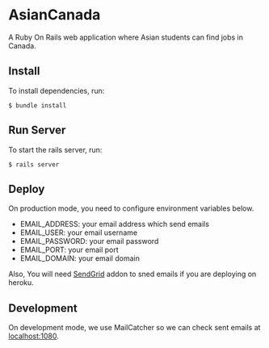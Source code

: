 # AsianCanada
A Ruby On Rails web application where Asian students can find jobs in Canada.

## Install
To install dependencies, run:

`$ bundle install`

## Run Server
To start the rails server, run:

`$ rails server`

## Deploy
On production mode, you need to configure environment variables below.

- EMAIL_ADDRESS: your email address which send emails
- EMAIL_USER: your email username
- EMAIL_PASSWORD: your email password
- EMAIL_PORT: your email port
- EMAIL_DOMAIN: your email domain

Also, You will need [SendGrid](https://elements.heroku.com/addons/sendgrid) addon to sned emails if you are deploying on heroku.

## Development
On development mode, we use MailCatcher so we can check sent emails at [localhost:1080](http://localhost:1080/).
